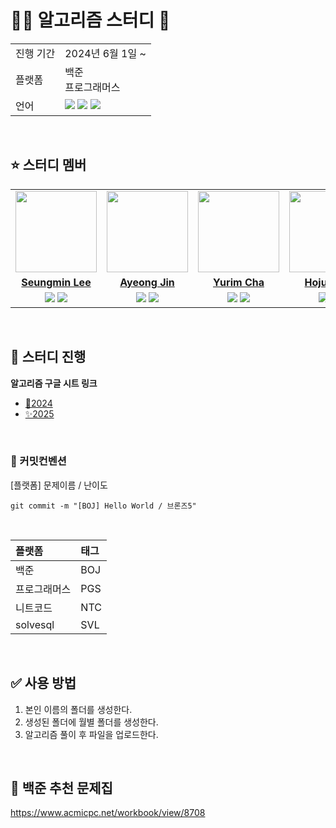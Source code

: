 # 🧑‍💻 알고리즘 스터디 🧐

<table>
  <tr>
    <td>진행 기간</td>
    <td>2024년 6월 1일 ~ </td>
  </tr>
  <tr>
    <td>플랫폼</td>
    <td>백준 <br> 프로그래머스 
  </tr>
  <tr>
    <td>언어</td>
    <td>
        <img src="https://img.shields.io/badge/Python-3776AB?style=for-the-badge&logo=python&logoColor=white">
        <img src="https://img.shields.io/badge/MYSQL-4479A1?style=for-the-badge&logo=MySQL&logoColor=white">
        <img src="https://img.shields.io/badge/Javascript-F7DF1E?style=for-the-badge&logo=Javascript&logoColor=white">
    </td>
  </tr>
</table>

<br/>

## ⭐ 스터디 멤버

<table>
 <tr>
    <td align="center"><a href="https://github.com/seungminleeee"><img src="https://avatars.githubusercontent.com/seungminleeee" width="130px;" alt=""></a></td>
    <td align="center"><a href="https://github.com/JinAyeong"><img src="https://avatars.githubusercontent.com/JinAyeong" width="130px;" alt=""></a></td>
    <td align="center"><a href="https://github.com/chajoyhoi"><img src="https://avatars.githubusercontent.com/chajoyhoi" width="130px;" alt=""></a></td>
    <td align="center"><a href="https://github.com/hozzun"><img src="https://avatars.githubusercontent.com/hozzun" width="130px;" alt=""></a></td>
  </tr>
  <tr>
    <td align="center"><a href="https://github.com/seungminleeee"><b>Seungmin Lee</b></a></td>
    <td align="center"><a href="https://github.com/JinAyeong"><b>Ayeong Jin</b></a></td>
    <td align="center"><a href="https://github.com/chajoyhoi"><b>Yurim Cha</b></a></td>
    <td align="center"><a href="https://github.com/hozzun"><b>Hojun Kim</b></a></td>
  </tr>
  <tr> 
    <td align="center">
      <img src="https://img.shields.io/badge/Python-3776AB?style=for-the-badge&logo=python&logoColor=white">
      <img src="https://img.shields.io/badge/MYSQL-4479A1?style=for-the-badge&logo=MySQL&logoColor=white">
    </td>
    <td align="center">
      <img src="https://img.shields.io/badge/Python-3776AB?style=for-the-badge&logo=python&logoColor=white">
      <img src="https://img.shields.io/badge/Javascript-F7DF1E?style=for-the-badge&logo=Javascript&logoColor=white">
    </td>
    <td align="center">
      <img src="https://img.shields.io/badge/Python-3776AB?style=for-the-badge&logo=python&logoColor=white">
      <img src="https://img.shields.io/badge/MYSQL-4479A1?style=for-the-badge&logo=MySQL&logoColor=white">
    </td>
    <td align="center">
      <img src="https://img.shields.io/badge/Python-3776AB?style=for-the-badge&logo=python&logoColor=white">
      <img src="https://img.shields.io/badge/MYSQL-4479A1?style=for-the-badge&logo=MySQL&logoColor=white">
    </td>
  </tr> 
</table>

<br/>

## 📌 스터디 진행

**알고리즘 구글 시트 링크**

- [🎈2024](https://docs.google.com/spreadsheets/d/1nCBBlYmu8fzjA-s4oX49fCqEbGSGlcyYD9N--F9_12A/edit?usp=sharing)
- [✨2025](https://docs.google.com/spreadsheets/d/1fKGbYLg3WDNoguQSA-7uIYJ5dn4B5r7rdCaWRo0Emyk/edit?gid=761951983#gid=761951983)

<br/>

### 🥁 커밋컨벤션

[플랫폼] 문제이름 / 난이도

```
git commit -m "[BOJ] Hello World / 브론즈5"
```

<br/>

| 플랫폼       | 태그 |
| :----------- | :--- |
| 백준         | BOJ  |
| 프로그래머스 | PGS  |
| 니트코드     | NTC  |
| solvesql     | SVL  |

<br/>

## ✅ 사용 방법

1. 본인 이름의 폴더를 생성한다.
2. 생성된 폴더에 월별 폴더를 생성한다.
3. 알고리즘 풀이 후 파일을 업로드한다.

<br/>

## 💫 백준 추천 문제집

https://www.acmicpc.net/workbook/view/8708
